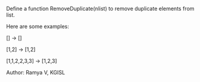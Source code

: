 Define a function RemoveDuplicate(nlist) to
remove duplicate elements from list.

Here are some examples:

[] -> []

[1,2] -> [1,2]

[1,1,2,2,3,3] -> [1,2,3]

Author: Ramya V, KGISL

   